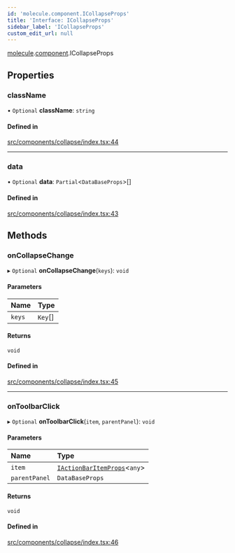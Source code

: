 ```yaml
---
id: 'molecule.component.ICollapseProps'
title: 'Interface: ICollapseProps'
sidebar_label: 'ICollapseProps'
custom_edit_url: null
---
```


[molecule](../namespaces/molecule).[component](../namespaces/molecule.component).ICollapseProps

## Properties

### className

• `Optional` **className**: `string`

#### Defined in

[src/components/collapse/index.tsx:44](https://github.com/DTStack/molecule/blob/1b0aa04/src/components/collapse/index.tsx#L44)

---

### data

• `Optional` **data**: `Partial`<`DataBaseProps`\>[]

#### Defined in

[src/components/collapse/index.tsx:43](https://github.com/DTStack/molecule/blob/1b0aa04/src/components/collapse/index.tsx#L43)

## Methods

### onCollapseChange

▸ `Optional` **onCollapseChange**(`keys`): `void`

#### Parameters

| Name   | Type    |
| :----- | :------ |
| `keys` | `Key`[] |

#### Returns

`void`

#### Defined in

[src/components/collapse/index.tsx:45](https://github.com/DTStack/molecule/blob/1b0aa04/src/components/collapse/index.tsx#L45)

---

### onToolbarClick

▸ `Optional` **onToolbarClick**(`item`, `parentPanel`): `void`

#### Parameters

| Name          | Type                                                                    |
| :------------ | :---------------------------------------------------------------------- |
| `item`        | [`IActionBarItemProps`](molecule.component.IActionBarItemProps)<`any`\> |
| `parentPanel` | `DataBaseProps`                                                         |

#### Returns

`void`

#### Defined in

[src/components/collapse/index.tsx:46](https://github.com/DTStack/molecule/blob/1b0aa04/src/components/collapse/index.tsx#L46)
